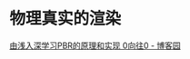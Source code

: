 # 物理真实的渲染

[由浅入深学习PBR的原理和实现     0向往0 - 博客园](https://www.cnblogs.com/timlly/p/10631718.html?from=timeline&isappinstalled=0)

